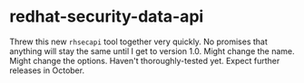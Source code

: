 # redhat-security-data-api

Threw this new `rhsecapi` tool together very quickly. No promises that anything will stay the same until I get to version 1.0. Might change the name. Might change the options. Haven't thoroughly-tested yet. Expect further releases in October.
